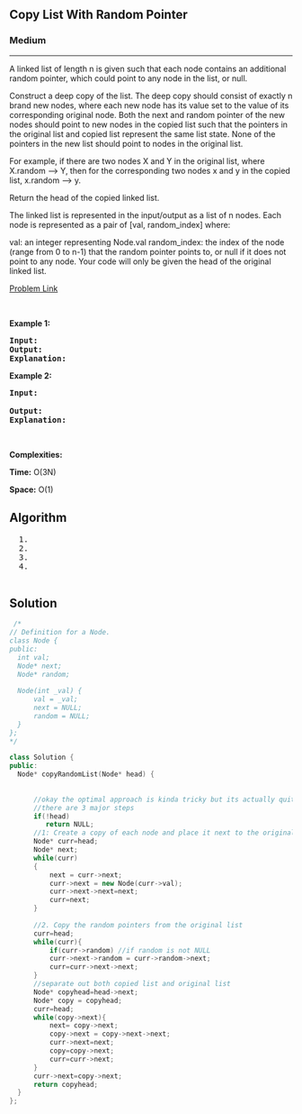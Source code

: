 <h2>Copy List With Random Pointer</h2>
<h3> Medium</h3><hr>
<div><p>
  
A linked list of length n is given such that each node contains an additional random pointer, which could point to any node in the list, or null.

Construct a deep copy of the list. The deep copy should consist of exactly n brand new nodes, where each new node has its value set to the value of its corresponding original node. Both the next and random pointer of the new nodes should point to new nodes in the copied list such that the pointers in the original list and copied list represent the same list state. None of the pointers in the new list should point to nodes in the original list.

For example, if there are two nodes X and Y in the original list, where X.random --> Y, then for the corresponding two nodes x and y in the copied list, x.random --> y.

Return the head of the copied linked list.

The linked list is represented in the input/output as a list of n nodes. Each node is represented as a pair of [val, random_index] where:

val: an integer representing Node.val
random_index: the index of the node (range from 0 to n-1) that the random pointer points to, or null if it does not point to any node.
Your code will only be given the head of the original linked list.
 
</p>


[Problem Link](https://leetcode.com/problems/copy-list-with-random-pointer/)

<p>&nbsp;</p>
<p><strong>Example 1:</strong></p>

      
 
<pre><strong>Input:</strong>
<strong>Output:</strong> 
<strong>Explanation:</strong> 
</pre>

<p><strong>Example 2:</strong></p>

<pre><strong>Input:</strong> 
     
<strong>Output:</strong> 
<strong>Explanation:</strong> 
</pre>

<p>&nbsp;</p>
<p><strong>Complexities:</strong></p>
<strong>Time:</strong> O(3N)
  
<strong>Space:</strong> O(1)
  <h2> Algorithm </h2>
 <pre>
  1. 
  2.
  3. 
  4. 
  </pre>
  <h2> Solution </h2>
  
  ``` c++ 
   /*
// Definition for a Node.
class Node {
public:
    int val;
    Node* next;
    Node* random;
    
    Node(int _val) {
        val = _val;
        next = NULL;
        random = NULL;
    }
};
*/

class Solution {
public:
    Node* copyRandomList(Node* head) {
        
        
        //okay the optimal approach is kinda tricky but its actually quite simple
        //there are 3 major steps
        if(!head)
           return NULL;
        //1: Create a copy of each node and place it next to the original node
        Node* curr=head;
        Node* next;
        while(curr)
        {
            next = curr->next;
            curr->next = new Node(curr->val);
            curr->next->next=next;
            curr=next;
        }
        
        //2. Copy the random pointers from the original list
        curr=head;
        while(curr){
            if(curr->random) //if random is not NULL
            curr->next->random = curr->random->next;
            curr=curr->next->next;
        }
        //separate out both copied list and original list
        Node* copyhead=head->next;
        Node* copy = copyhead;
        curr=head;
        while(copy->next){
            next= copy->next;
            copy->next = copy->next->next;
            curr->next=next;
            copy=copy->next;
            curr=curr->next;
        }
        curr->next=copy->next;
        return copyhead;
    }
};
  ```
</div>

